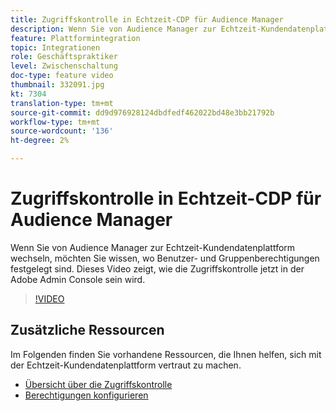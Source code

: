 ```yaml
---
title: Zugriffskontrolle in Echtzeit-CDP für Audience Manager
description: Wenn Sie von Audience Manager zur Echtzeit-Kundendatenplattform wechseln, möchten Sie wissen, wo Benutzer- und Gruppenberechtigungen festgelegt sind. Dieses Video zeigt, wie die Zugriffskontrolle jetzt in der Adobe Admin Console sein wird.
feature: Plattformintegration
topic: Integrationen
role: Geschäftspraktiker
level: Zwischenschaltung
doc-type: feature video
thumbnail: 332091.jpg
kt: 7304
translation-type: tm+mt
source-git-commit: dd9d976928124dbdfedf462022bd48e3bb21792b
workflow-type: tm+mt
source-wordcount: '136'
ht-degree: 2%

---
```



# Zugriffskontrolle in Echtzeit-CDP für Audience Manager

Wenn Sie von Audience Manager zur Echtzeit-Kundendatenplattform wechseln, möchten Sie wissen, wo Benutzer- und Gruppenberechtigungen festgelegt sind. Dieses Video zeigt, wie die Zugriffskontrolle jetzt in der Adobe Admin Console sein wird.

>[!VIDEO](https://video.tv.adobe.com/v/332091/?quality=12&learn=on)

## Zusätzliche Ressourcen

Im Folgenden finden Sie vorhandene Ressourcen, die Ihnen helfen, sich mit der Echtzeit-Kundendatenplattform vertraut zu machen.

* [Übersicht über die Zugriffskontrolle](https://experienceleague.adobe.com/docs/experience-platform/access-control/home.html?lang=en#access-control-hierarchy-and-workflow)
* [Berechtigungen konfigurieren](https://experienceleague.adobe.com/docs/platform-learn/getting-started-for-data-architects-and-data-engineers/configure-permissions.html?lang=en)
